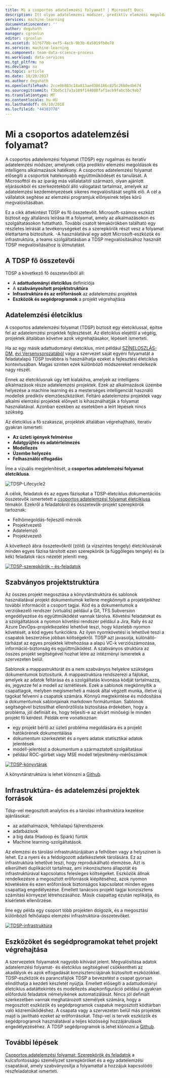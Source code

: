 ```yaml
---
title: Mi a csoportos adatelemzési folyamat? | Microsoft Docs
description: Itt olyan adatelemzési módszer, prediktív elemzési megoldások és intelligens alkalmazásokat.
services: machine-learning
documentationcenter: ''
author: deguhath
manager: cgronlun
editor: cgronlun
ms.assetid: b1f677bb-eef5-4acb-9b3b-8a5819fb0e78
ms.service: machine-learning
ms.component: team-data-science-process
ms.workload: data-services
ms.tgt_pltfrm: na
ms.devlang: na
ms.topic: article
ms.date: 10/20/2017
ms.author: deguhath
ms.openlocfilehash: 2cce0b883c18a813aed386186c825c26b0e4b674
ms.sourcegitcommit: f3bd5c17a3a189f144008faf1acb9fabc5bc9ab7
ms.translationtype: MT
ms.contentlocale: hu-HU
ms.lasthandoff: 09/10/2018
ms.locfileid: "44303778"
---
```

# <a name="what-is-the-team-data-science-process"></a>Mi a csoportos adatelemzési folyamat?

A csoportos adatelemzési folyamat (TDSP) egy rugalmas és iteratív adatelemzési módszer, amelynek célja prediktív elemzési megoldások és intelligens alkalmazások hatékony. A csoportos adatelemzési folyamat elősegíti a csoportok hatékonyabb együttműködését és tanulását. A Microsofttól és az iparág más vállalataitól származó, olyan ajánlott eljárásokból és szerkezetekből álló válogatást tartalmaz, amelyek az adatelemzési kezdeményezések sikeres megvalósítását segítik elő. A cél a vállalatok segítése az elemzési programjuk előnyeinek teljes körű megvalósításában.

Ez a cikk áttekintést TDSP és fő összetevőit. Microsoft-számos eszközt biztosít egy általános leírása itt a folyamat, amely az alkalmazásokon és szolgáltatásokon futtatható. További csatolt témakörökben található egy részletes leírását a tevékenységeket és a szerepkörök részt vesz a folyamat élettartama biztosítunk. -A használatával egy adott Microsoft-eszközök és infrastruktúra, a teams szolgáltatásban a TDSP megvalósításához használt TDSP megvalósításához is útmutatást.

## <a name="key-components-of-the-tdsp"></a>A TDSP fő összetevői

TDSP a következő fő összetevőből áll:

- A **adattudományi életciklus** definíciója
- A **szabványosított projektstruktúra**
- **Infrastruktúra és az erőforrások** az adatelemzési projektek
- **Eszközök és segédprogramok** a projekt végrehajtása


## <a name="data-science-lifecycle"></a>Adatelemzési életciklus

A csoportos adatelemzési folyamat (TDSP) biztosít egy életciklussal, építse fel az adatelemzési projektek fejlesztését. Az életciklus elejétől a végéig, projektek általában követve azok végrehajtásakor, lépéseit ismerteti.

Ha az egy másik adattudományi életciklus, mint például [SZÍNELOSZLÁS-DM](https://wikipedia.org/wiki/Cross_Industry_Standard_Process_for_Data_Mining), [évi Versenysorozatából](https://wikipedia.org/wiki/Data_mining#Process) vagy a szervezet saját egyéni folyamatát a feladatalapú TDSP továbbra is használhatja ezeket a fejlesztési életciklus kontextusában. Magas szinten ezek különböző módszereket rendelkezik nagy részét. 

Ennek az életciklusnak úgy lett kialakítva, amelyek az intelligens alkalmazások része adatelemzési projektek. Ezek az alkalmazások üzembe helyezése a machine learning és a mesterséges intelligenciát használó modellek prediktív elemzőeszközöket. Feltáró adatelemzési projektek vagy alkalmi elemzési projektek előnyeit is kihasználhatják a folyamat használatával. Azonban ezekben az esetekben a leírt lépések nincs szükség.    

Az életciklus a fő szakaszai, projektek általában végrehajtható, iteratív gyakran ismerteti:

* **Az üzleti igények felmérése**
* **Adatgyűjtés és adatértelmezés**
* **Modellezés**
* **Üzembe helyezés**
* **Felhasználói elfogadás**

Íme a vizuális megjelenítését, a **csoportos adatelemzési folyamat életciklusa**. 

![TDSP-Lifecycle2](./media/overview/tdsp-lifecycle2.png) 

A célok, feladatok és az egyes fázisokat a TDSP-életciklus dokumentációs összetevők ismertetett a [csoportos adatelemzési folyamat életciklusa](lifecycle.md) témakör. Ezekről a feladatokról és összetevők-projekt szerepkörök tartoznak:

- Felhőmegoldás-fejlesztő mérnök
- Projektvezető
- Adatelemző
- Projektvezető 

A következő ábra összetevőkről (zöld) (a vízszintes tengely) életciklusának minden egyes fázisa társított ezen szerepkörök (a függőleges tengely) és (a kék) feladatok rács nézetét jeleníti meg. 

[ ![TDSP-szerepkörök – és-feladatok](./media/overview/tdsp-tasks-by-roles.png) ](./media/overview/tdsp-tasks-by-roles.png#lightbox)

## <a name="standardized-project-structure"></a>Szabványos projektstruktúra

Az összes projekt megosztása a könyvtárstruktúra és sablonok használatával projekt dokumentumok kellene megkönnyíti a projektjeikhez további információt a csoport tagjai. Kód és a dokumentumok a verziókezelő rendszer (virtuális) például a Git, TFS Subversion engedélyezése és együttműködést vannak tárolva. Követési feladatokat és a szolgáltatások a nyomon követési rendszer például a Jira, Rally és az Azure DevOps-projektkezelési lehetővé teszi, hogy közelebb nyomon követését, a kód egyes funkciókra. Az ilyen nyomkövetési is lehetővé teszi a csapatok beszerzése jobban költségekről. TDSP azt javasolja, különálló-tárházat az egyes projektek létrehozása a alapú VC-k verziószámozása, információ-biztonság és együttműködést. A szabványos struktúra az összes projekt segítségével hozhat létre az intézményi ismeretek a szervezeten belül.

Sablonok a mappastruktúrát és a nem szabványos helyekre szükséges dokumentumok biztosítunk. A mappastruktúra rendszerezi a fájlokat, amelyek az adatok feltárása és a szolgáltatás kivonása kódját tartalmazza, és, jegyezze fel a modell az ismétlések. Ezek a sablonok megkönnyítik a csapattagok, melyben megismerheti a mások által végzett munka, illetve új tagokat felvenni a csapatok számára. Könnyű megtekintése és módosítása a dokumentumok sablonjainak markdown formátumban. Sablonok segítségével biztosíthat ellenőrzőlista biztosítása érdekében, hogy a probléma, jól definiált és, hogy teljesíti-e az elvárt minőségi le minden projekt fő kérdést. Példák erre vonatkozóan:

- egy projekt bérlő az üzleti probléma megoldására és a projekt hatókörének dokumentálása
- dokumentum szerkezetét és a nyers adatok statisztikai adatok jelentések
- modell-jelentést a dokumentum a származtatott szolgáltatásai
- például ROC-görbét vagy MSE modell teljesítmény-mérőszámok


[ ![TDSP-könyvtárak](./media/overview/tdsp-dir-structure.png) ](./media/overview/tdsp-dir-structure.png#lightbox)

A könyvtárstruktúra is lehet klónozni a [Github](https://github.com/Azure/Azure-TDSP-ProjectTemplate).

## <a name="infrastructure-and-resources-for-data-science-projects"></a>Infrastruktúra- és adatelemzési projektek források  

Tdsp-vel megosztott analytics és a tárolási infrastruktúra kezelése ajánlásokat:

- az adathalmazok, felhőalapú fájlrendszerek 
- adatbázisok
- a big data (Hadoop és Spark) fürtök 
- Machine learning-szolgáltatások. 

Az elemzési és tárolási infrastruktúrájában a felhőben vagy a helyszínen is lehet. Ez a nyers és a feldolgozott adatkészletek tárolására. Ez az infrastruktúra lehetővé teszi, hogy reprodukálható elemzése. Azt is elkerülheti duplikációt tartalmaz, ami inkonzisztens állapotát és infrastruktúrával kapcsolatos felesleges költségeket. Eszközök állnak rendelkezésre a megosztott erőforrások kiépítéséhez, azok nyomon követésére és ezen erőforrások biztonságos kapcsolatot minden egyes csapattag engedélyezése. Emellett tanácsos projekt tagjai konzisztens számítási környezet létrehozásához. Másik csapattag ezután replikálja, és kísérletek ellenőrzése.

Íme egy példa egy csoport több projekten dolgozik, és a megosztási különböző felhőalapú elemzési infrastruktúra-összetevőket.

[ ![TDSP-infrastruktúra](./media/overview/tdsp-analytics-infra.png) ](./media/overview/tdsp-analytics-infra.png#lightbox) 


## <a name="tools-and-utilities-for-project-execution"></a>Eszközöket és segédprogramokat tehet projekt végrehajtása

A szervezetek folyamatok nagyobb kihívást jelent. Megvalósítása adatok adatelemzési folyamat- és életciklus segítségével csökkentheti az akadályok és azok elfogadását konzisztenciájának biztosított eszközökkel. TDSP-eszközök és parancsfájlok TDSP a bevezetést a csapat gyorsan elindíthatja a kezdeti készletét nyújtja. Emellett elősegíti a adattudományi életciklus adatáttekintés és modellezés alapkonfiguráció például a gyakran előforduló feladatok némelyikének automatizálását. Nincs jól definiált szerkezetben vannak meghatározott személyek számára, hogy a megosztott eszközök és segédprogramok csapatuk megosztott kódtárban való közreműködéshez. A csapata vagy a szervezeten belül más projektek majd is javítható ezeket az erőforrásokat. Tdsp-vel is tervek eszközök és segédprogramok használatával a teljes közösségi hozzájárulások engedélyezéséhez. A TDSP segédprogramok is lehet klónozni a [Github](https://github.com/Azure/Azure-TDSP-Utilities).


## <a name="next-steps"></a>További lépések

[Csoportos adatelemzési folyamat: Szerepkörök és feladatok](https://github.com/Azure/Microsoft-TDSP/blob/master/Docs/roles-tasks.md) a kulcsfontosságú személyzet szerepköröket és a egy adatelemzési csapatával, amely szabványosítja a folyamattal a hozzájuk kapcsolódó részfeladatokat ismerteti. 

